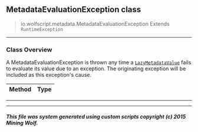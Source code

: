 ## MetadataEvaluationException __class__

>io.wolfscript.metadata.MetadataEvaluationException
>Extends `RuntimeException`

---

### Class Overview

A MetadataEvaluationException is thrown any time a [`LazyMetadataValue`](LazyMetadataValue.md) fails to evaluate its value due to an exception. The originating exception will be included as this exception's cause.

Method | Type   
--- | :--- 



---

---


##### This file was system generated using custom scripts copyright (c) 2015 Mining Wolf.
	

